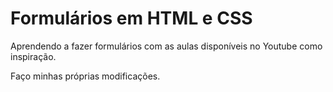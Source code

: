 # Formulários em HTML e CSS

Aprendendo a fazer formulários com as aulas disponíveis no Youtube como inspiração. 

Faço minhas próprias modificações. 
